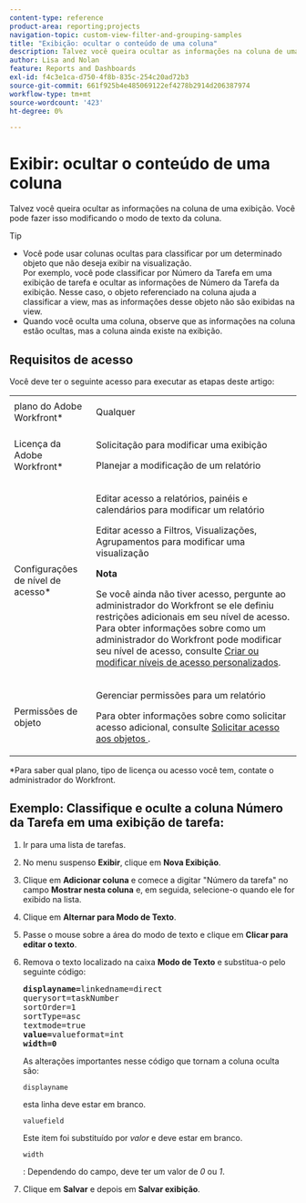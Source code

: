 ```yaml
---
content-type: reference
product-area: reporting;projects
navigation-topic: custom-view-filter-and-grouping-samples
title: "Exibição: ocultar o conteúdo de uma coluna"
description: Talvez você queira ocultar as informações na coluna de uma exibição. Você pode fazer isso modificando o modo de texto da coluna.
author: Lisa and Nolan
feature: Reports and Dashboards
exl-id: f4c3e1ca-d750-4f8b-835c-254c20ad72b3
source-git-commit: 661f925b4e485069122ef4278b2914d206387974
workflow-type: tm+mt
source-wordcount: '423'
ht-degree: 0%

---
```


# Exibir: ocultar o conteúdo de uma coluna

Talvez você queira ocultar as informações na coluna de uma exibição. Você pode fazer isso modificando o modo de texto da coluna.

>[!TIP]
>
>* Você pode usar colunas ocultas para classificar por um determinado objeto que não deseja exibir na visualização.\
>  Por exemplo, você pode classificar por Número da Tarefa em uma exibição de tarefa e ocultar as informações de Número da Tarefa da exibição. Nesse caso, o objeto referenciado na coluna ajuda a classificar a view, mas as informações desse objeto não são exibidas na view.
>* Quando você oculta uma coluna, observe que as informações na coluna estão ocultas, mas a coluna ainda existe na exibição.
>

## Requisitos de acesso

Você deve ter o seguinte acesso para executar as etapas deste artigo:

<table style="table-layout:auto"> 
 <col> 
 <col> 
 <tbody> 
  <tr> 
   <td role="rowheader">plano do Adobe Workfront*</td> 
   <td> <p>Qualquer</p> </td> 
  </tr> 
  <tr> 
   <td role="rowheader">Licença da Adobe Workfront*</td> 
   <td> <p>Solicitação para modificar uma exibição </p>
   <p>Planejar a modificação de um relatório</p> </td> 
  </tr> 
  <tr> 
   <td role="rowheader">Configurações de nível de acesso*</td> 
   <td> <p>Editar acesso a relatórios, painéis e calendários para modificar um relatório</p> <p>Editar acesso a Filtros, Visualizações, Agrupamentos para modificar uma visualização</p> <p><b>Nota</b>

Se você ainda não tiver acesso, pergunte ao administrador do Workfront se ele definiu restrições adicionais em seu nível de acesso. Para obter informações sobre como um administrador do Workfront pode modificar seu nível de acesso, consulte <a href="../../../administration-and-setup/add-users/configure-and-grant-access/create-modify-access-levels.md" class="MCXref xref">Criar ou modificar níveis de acesso personalizados</a>.</p> </td>
</tr> 
  <tr> 
   <td role="rowheader">Permissões de objeto</td> 
   <td> <p>Gerenciar permissões para um relatório</p> <p>Para obter informações sobre como solicitar acesso adicional, consulte <a href="../../../workfront-basics/grant-and-request-access-to-objects/request-access.md" class="MCXref xref">Solicitar acesso aos objetos </a>.</p> </td> 
  </tr> 
 </tbody> 
</table>

&#42;Para saber qual plano, tipo de licença ou acesso você tem, contate o administrador do Workfront.

## Exemplo: Classifique e oculte a coluna Número da Tarefa em uma exibição de tarefa:

1. Ir para uma lista de tarefas.
1. No menu suspenso **Exibir**, clique em **Nova Exibição**.

1. Clique em **Adicionar coluna** e comece a digitar &quot;Número da tarefa&quot; no campo **Mostrar nesta coluna** e, em seguida, selecione-o quando ele for exibido na lista.

1. Clique em **Alternar para Modo de Texto**.
1. Passe o mouse sobre a área do modo de texto e clique em **Clicar para editar o texto**.
1. Remova o texto localizado na caixa **Modo de Texto** e substitua-o pelo seguinte código:

   <pre><strong>displayname=</strong>linkedname=direct<br>querysort=taskNumber<br>sortOrder=1<br>sortType=asc<br>textmode=true<br><strong>value=</strong>valueformat=int<br><strong>width=0</strong></pre>As alterações importantes nesse código que tornam a coluna oculta são:

   ```
   displayname
   ```

   esta linha deve estar em branco.

   ```
   valuefield
   ```

   Este item foi substituído por *valor* e deve estar em branco.

   ```
   width
   ```

   : Dependendo do campo, deve ter um valor de *0* ou *1*.

1. Clique em **Salvar** e depois em **Salvar exibição**.
